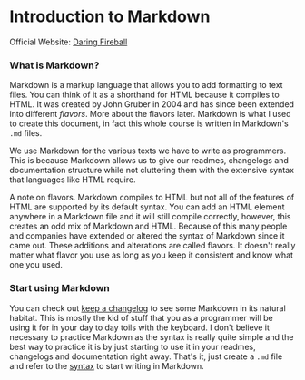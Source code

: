 # Introduction to Markdown
Official Website: [Daring Fireball](https://daringfireball.net/projects/markdown/)

### **What is Markdown?**
Markdown is a markup language that allows you to add formatting to text files. You can think of it as a shorthand for HTML because it compiles to HTML. It was created by John Gruber in 2004 and has since been extended into different *flavors*. More about the flavors later. Markdown is what I used to create this document, in fact this whole course is written in Markdown's `.md` files.

 We use Markdown for the various texts we have to write as programmers. This is because Markdown allows us to give our readmes, changelogs and documentation structure while not cluttering them with the extensive syntax that languages like HTML require. 

 A note on flavors. Markdown compiles to HTML but not all of the features of HTML are supported by its default syntax. You can add an HTML element anywhere in a Markdown file and it will still compile correctly, however, this creates an odd mix of Markdown and HTML. Because of this many people and companies have extended or altered the syntax of Markdown since it came out. These additions and alterations are called flavors. It doesn't really matter what flavor you use as long as you keep it consistent and know what one you used.

### **Start using Markdown**
 You can check out [keep a changelog](https://keepachangelog.com/en/1.0.0/) to see some Markdown in its natural habitat. This is mostly the kid of stuff that you as a programmer will be using it for  in your day to day toils with the keyboard. I don't believe it necessary to practice Markdown as the syntax is really quite simple and the best way to practice it is by just starting to use it in your readmes, changelogs and documentation right away. That's it, just create a `.md` file and refer to the [syntax](https://daringfireball.net/projects/markdown/syntax) to start writing in Markdown.